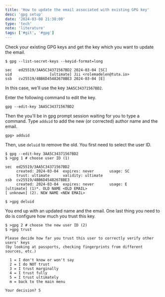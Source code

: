 ```yaml
---
title: 'How to update the email associated with existing GPG key'
desc: 'gpg setup'
date: '2024-03-08 21:38:00'
type: 'tech'
note: 'literature'
tags: ['#git', '#gpg']
---
```


Check your existing GPG keys and get the key which you want to update the email.

```shell
$ gpg --list-secret-keys --keyid-format=long

sec   ed25519/3AA5C34371567BD2 2024-03-04 [SC]
uid                 [ultimate] Jii <rolemadelen@tuta.io>
ssb   cv25519/4BB6D45482678BE3 2024-03-04 [E]
```

In this case, we'll use the key `3AA5C34371567BD2`.

Enter the following command to edit the key.
```shell
gpg --edit-key 3AA5C34371567BD2
```

Then the you'll be in gpg prompt session waiting for you to type a command. Type `adduid` to add the new (or corrected) author name and the email.

```shell
gpg> adduid
```

Then, use `deluid` to remove the old. You first need to select the user ID.

```shell
$ gpg --edit-key 3AA5C34371567BD2
$ >gpg 1 # choose user ID (1)

sec  ed25519/3AA5C34371567BD2
     created: 2024-03-04  expires: never       usage: SC
     trust: ultimate      validity: ultimate
ssb  cv25519/4BB6D45482678BE3
     created: 2024-03-04  expires: never       usage: E
[ultimate] (1)*. OLD NAME <OLD EMAIL>
[ unknown] (2). NEW NAME <NEW EMAIL>

$ >gpg deluid
```

You end up with an updated name and the email. One last thing you need to do is configure how much you trust this key.

```shell
$ >gpg 2 # choose the new user ID (2)
$ >gpg trust
```
```text
Please decide how far you trust this user to correctly verify other users' keys
(by looking at passports, checking fingerprints from different sources, etc.)

  1 = I don't know or won't say
  2 = I do NOT trust
  3 = I trust marginally
  4 = I trust fully
  5 = I trust ultimately
  m = back to the main menu

Your decision? 5
```
